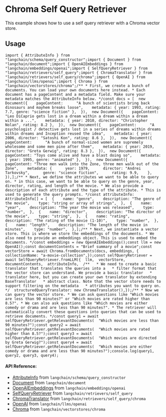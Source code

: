 Chroma Self Query Retriever
===========================

This example shows how to use a self query retriever with a Chroma vector store.

Usage[](#usage "Direct link to Usage")
---------------------------------------

    import { AttributeInfo } from "langchain/schema/query_constructor";import { Document } from "langchain/document";import { OpenAIEmbeddings } from "langchain/embeddings/openai";import { SelfQueryRetriever } from "langchain/retrievers/self_query";import { ChromaTranslator } from "langchain/retrievers/self_query/chroma";import { OpenAI } from "langchain/llms/openai";import { Chroma } from "langchain/vectorstores/chroma";/** * First, we create a bunch of documents. You can load your own documents here instead. * Each document has a pageContent and a metadata field. Make sure your metadata matches the AttributeInfo below. */const docs = [  new Document({    pageContent:      "A bunch of scientists bring back dinosaurs and mayhem breaks loose",    metadata: { year: 1993, rating: 7.7, genre: "science fiction" },  }),  new Document({    pageContent:      "Leo DiCaprio gets lost in a dream within a dream within a dream within a ...",    metadata: { year: 2010, director: "Christopher Nolan", rating: 8.2 },  }),  new Document({    pageContent:      "A psychologist / detective gets lost in a series of dreams within dreams within dreams and Inception reused the idea",    metadata: { year: 2006, director: "Satoshi Kon", rating: 8.6 },  }),  new Document({    pageContent:      "A bunch of normal-sized women are supremely wholesome and some men pine after them",    metadata: { year: 2019, director: "Greta Gerwig", rating: 8.3 },  }),  new Document({    pageContent: "Toys come alive and have a blast doing so",    metadata: { year: 1995, genre: "animated" },  }),  new Document({    pageContent: "Three men walk into the Zone, three men walk out of the Zone",    metadata: {      year: 1979,      director: "Andrei Tarkovsky",      genre: "science fiction",      rating: 9.9,    },  }),];/** * Next, we define the attributes we want to be able to query on. * in this case, we want to be able to query on the genre, year, director, rating, and length of the movie. * We also provide a description of each attribute and the type of the attribute. * This is used to generate the query prompts. */const attributeInfo: AttributeInfo[] = [  {    name: "genre",    description: "The genre of the movie",    type: "string or array of strings",  },  {    name: "year",    description: "The year the movie was released",    type: "number",  },  {    name: "director",    description: "The director of the movie",    type: "string",  },  {    name: "rating",    description: "The rating of the movie (1-10)",    type: "number",  },  {    name: "length",    description: "The length of the movie in minutes",    type: "number",  },];/** * Next, we instantiate a vector store. This is where we store the embeddings of the documents. * We also need to provide an embeddings object. This is used to embed the documents. */const embeddings = new OpenAIEmbeddings();const llm = new OpenAI();const documentContents = "Brief summary of a movie";const vectorStore = await Chroma.fromDocuments(docs, embeddings, {  collectionName: "a-movie-collection",});const selfQueryRetriever = await SelfQueryRetriever.fromLLM({  llm,  vectorStore,  documentContents,  attributeInfo,  /**   * We need to create a basic translator that translates the queries into a   * filter format that the vector store can understand. We provide a basic translator   * translator here, but you can create your own translator by extending BaseTranslator   * abstract class. Note that the vector store needs to support filtering on the metadata   * attributes you want to query on.   */  structuredQueryTranslator: new ChromaTranslator(),});/** * Now we can query the vector store. * We can ask questions like "Which movies are less than 90 minutes?" or "Which movies are rated higher than 8.5?". * We can also ask questions like "Which movies are either comedy or drama and are less than 90 minutes?". * The retriever will automatically convert these questions into queries that can be used to retrieve documents. */const query1 = await selfQueryRetriever.getRelevantDocuments(  "Which movies are less than 90 minutes?");const query2 = await selfQueryRetriever.getRelevantDocuments(  "Which movies are rated higher than 8.5?");const query3 = await selfQueryRetriever.getRelevantDocuments(  "Which movies are directed by Greta Gerwig?");const query4 = await selfQueryRetriever.getRelevantDocuments(  "Which movies are either comedy or drama and are less than 90 minutes?");console.log(query1, query2, query3, query4);

#### API Reference:

*   [AttributeInfo](/docs/api/schema_query_constructor/classes/AttributeInfo) from `langchain/schema/query_constructor`
*   [Document](/docs/api/document/classes/Document) from `langchain/document`
*   [OpenAIEmbeddings](/docs/api/embeddings_openai/classes/OpenAIEmbeddings) from `langchain/embeddings/openai`
*   [SelfQueryRetriever](/docs/api/retrievers_self_query/classes/SelfQueryRetriever) from `langchain/retrievers/self_query`
*   [ChromaTranslator](/docs/api/retrievers_self_query_chroma/classes/ChromaTranslator) from `langchain/retrievers/self_query/chroma`
*   [OpenAI](/docs/api/llms_openai/classes/OpenAI) from `langchain/llms/openai`
*   [Chroma](/docs/api/vectorstores_chroma/classes/Chroma) from `langchain/vectorstores/chroma`